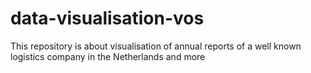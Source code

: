 # data-visualisation-vos
This repository is about visualisation of annual reports of a well known logistics company in the Netherlands and more
